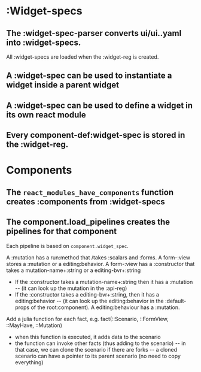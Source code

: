 # :Widget-specs

## The :widget-spec-parser converts ui/ui.<module-name>.yaml into :widget-specs.

All :widget-specs are loaded when the :widget-reg is created.

## A :widget-spec can be used to instantiate a widget inside a parent widget

## A :widget-spec can be used to define a widget in its own react module

## Every component-def:widget-spec is stored in the :widget-reg.

# Components

## The `react_modules_have_components` function creates :components from :widget-specs

## The component.load_pipelines creates the pipelines for that component

Each pipeline is based on `component.widget_spec`.

A :mutation has a run:method that /takes :scalars and :forms.
A form-:view stores a :mutation or a editing:behavior.
A form-:view has a :constructor that takes a mutation-name+:string or a editing-bvr+:string

- If the :constructor takes a mutation-name+:string then it has a :mutation
  -- (it can look up the mutation in the :api-reg)
- If the :constructor takes a editing-bvr+:string, then it has a editing:behavior
  -- (it can look up the editing:behavior in the :default-props of the root:component).
  A editing:behaviour has a :mutation.

Add a julia function for each fact, e.g. fact(::Scenario, ::FormView, ::MayHave, ::Mutation)

- when this function is executed, it adds data to the scenario
- the function can invoke other facts (thus adding to the scenario)
  -- in that case, we can clone the scenario if there are forks
  -- a cloned scenario can have a pointer to its parent scenario (no need to copy everything)
